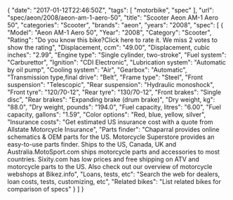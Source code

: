 {
    "date": "2017-01-12T22:46:50Z",
    "tags": [
        "motorbike",
        "spec"
    ],
    "url": "spec\/aeon\/2008\/aeon-am-1-aero-50",
    "title": "Scooter Aeon AM-1 Aero 50",
    "categories": "Scooter",
    "brands": "aeon",
    "years": "2008",
    "spec": [
        {
            "Model": "Aeon AM-1 Aero 50",
            "Year": "2008",
            "Category": "Scooter",
            "Rating": "Do you know this bike?Click here to rate it. We miss 2 votes to show the rating",
            "Displacement, ccm": "49.00",
            "Displacement, cubic inches": "2.99",
            "Engine type": "Single cylinder, two-stroke",
            "Fuel system": "Carburettor",
            "Ignition": "CDI Electronic",
            "Lubrication system": "Automatic by oil pump",
            "Cooling system": "Air",
            "Gearbox": "Automatic",
            "Transmission type,final drive": "Belt",
            "Frame type": "Steel",
            "Front suspension": "Telescopic",
            "Rear suspension": "Hydraulic monoshock",
            "Front tyre": "120\/70-12",
            "Rear tyre": "130\/70-12",
            "Front brakes": "Single disc",
            "Rear brakes": "Expanding brake (drum brake)",
            "Dry weight, kg": "88.0",
            "Dry weight, pounds": "194.0",
            "Fuel capacity, litres": "6.00",
            "Fuel capacity, gallons": "1.59",
            "Color options": "Red, blue, yellow, silver",
            "Insurance costs": "Get estimated US insurance cost with a quote from Allstate Motorcycle Insurance",
            "Parts finder": "Chaparral provides online schematics & OEM parts for the US.   Motorcycle Superstore provides an easy-to-use parts finder. Ships to the US, Canada, UK and Australia.MotoSport.com ships motorcycle parts and accessories to most countries.    Sixity.com has low prices and free shipping on ATV and motorcycle parts to the US. Also check out our overview of motorcycle webshops at Bikez.info",
            "Loans, tests, etc": "Search the web for dealers, loan costs, tests, customizing, etc",
            "Related bikes": "List related bikes for comparison of specs"
        }
    ]
}